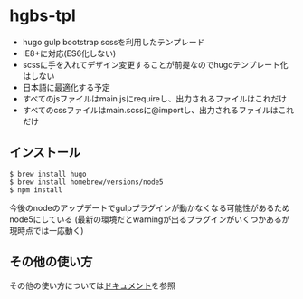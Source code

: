 hgbs-tpl
=========

* hugo gulp bootstrap scssを利用したテンプレード
* IE8+に対応(ES6化しない)
* scssに手を入れてデザイン変更することが前提なのでhugoテンプレート化はしない
* 日本語に最適化する予定
* すべてのjsファイルはmain.jsにrequireし、出力されるファイルはこれだけ
* すべてのcssファイルはmain.scssに@importし、出力されるファイルはこれだけ

インストール
------------

```
$ brew install hugo
$ brew install homebrew/versions/node5
$ npm install
```

今後のnodeのアップデートでgulpプラグインが動かなくなる可能性があるためnode5にしている
(最新の環境だとwarningが出るプラグインがいくつかあるが現時点では一応動く)

その他の使い方
------

その他の使い方については[ドキュメント](docs/README.md)を参照
